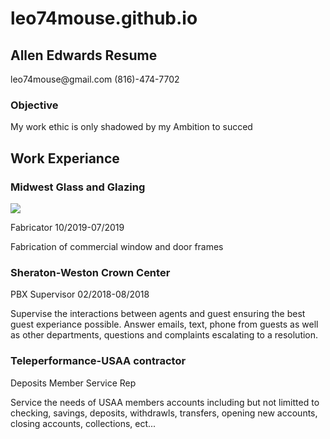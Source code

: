# leo74mouse.github.io
<html>
  <h2>Allen Edwards Resume</h2>
     <p>leo74mouse@gmail.com
        (816)-474-7702</p>

  <h3>Objective</h3>
<p>My work ethic is only shadowed by my Ambition to succed</p>

<h2>Work Experiance</h2>

<h3>Midwest Glass and Glazing</h3>
<img src="https://www.google.com/maps/uv?hl=en&pb=!1s0x4070d2f3de6cf257%3A0xf7c1e5265ddfbbfa!2m22!2m2!1i80!2i80!3m1!2i20!16m16!1b1!2m2!1m1!1e1!2m2!1m1!1e3!2m2!1m1!1e5!2m2!1m1!1e4!2m2!1m1!1e6!3m1!7e115!4shttps%3A%2F%2Flh5.googleusercontent.com%2Fp%2FAF1QipMGCnSza3N1ORp4bsHvhJUu9KGHsr0X6YiDNAJY%3Dw160-h160-k-no!5smidwest%20glass%20and%20glazing%20-%20Google%20Search!15sCAQ&imagekey=!1e10!2sAF1QipMGCnSza3N1ORp4bsHvhJUu9KGHsr0X6YiDNAJY&sa=X&ved=2ahUKEwj-roLOkOLkAhVQ4qwKHZ59BfcQoiowDHoECAwQBg#.jpg"/>
<p>Fabricator 10/2019-07/2019
  
  Fabrication of commercial window and door frames</p>
<h3>Sheraton-Weston Crown Center</h3>
<p>PBX Supervisor 02/2018-08/2018
  
  Supervise the interactions between agents and guest ensuring the best guest experiance possible. Answer emails, text, phone from guests as well as other departments, questions and complaints escalating to a resolution.

<h3>Teleperformance-USAA contractor</h3>
<p>Deposits Member Service Rep
  
  Service the needs of USAA members accounts including but not limitted to checking, savings, deposits, withdrawls, transfers, opening new accounts, closing accounts, collections, ect...</p>


